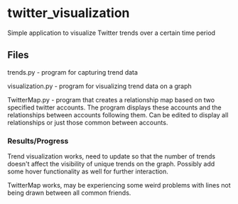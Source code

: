 # twitter_visualization
Simple application to visualize Twitter trends over a certain time period

## Files
trends.py - program for capturing trend data

visualization.py - program for visualizing trend data on a graph

TwitterMap.py - program that creates a relationship map based on two specified twitter accounts. The program displays these accounts and the relationships between accounts following them. Can be edited to display all relationships or just those common between accounts.

### Results/Progress
Trend visualization works, need to update so that the number of trends doesn't affect the visibility of unique trends on the graph. Possibly add some hover functionality as well for further interaction.

TwitterMap works, may be experiencing some weird problems with lines not being drawn between all common friends. 
